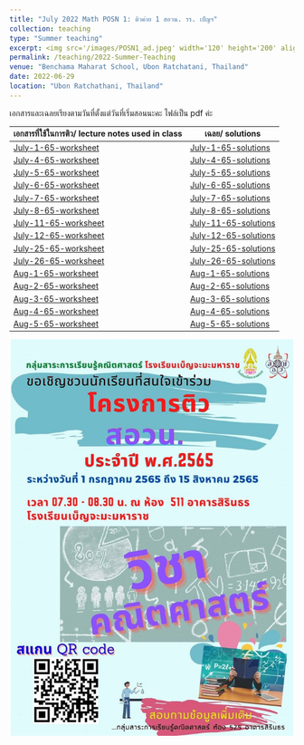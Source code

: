 ```yaml
---
title: "July 2022 Math POSN 1: ติวค่าย 1 สอวน. รร. เบ็ญฯ"
collection: teaching
type: "Summer teaching"
excerpt: <img src='/images/POSN1_ad.jpeg' width='120' height='200' align="right" hspace="20"> I'm very honored to be invited as a lecturer to help prepare high school students at Benchama Maharat School for the POSN 1 camp this year. (POSN 1 is the first regional round which leads towards the International Mathematical Olympiad.) Please visit this page to find the lecture notes and solutions I used in my teaching (Note-- Every lecture note is in Thai). โจทย์ปัญหาที่ใช้ในการสอนพร้อมทั้งเฉลยอยู่ในเพจนี้นะคะ สามารถคลิกเข้าไปโหลดได้เลยค่ะ ขอขอบคุณทางหมวดคณิตศาสตร์โรงเรียนเบ็ญจะมะมหาราชที่เชิญมาให้ความรู้กับน้องๆค่ะ
permalink: /teaching/2022-Summer-Teaching
venue: "Benchama Maharat School, Ubon Ratchatani, Thailand"
date: 2022-06-29
location: "Ubon Ratchathani, Thailand"
---
```


เอกสารและเฉลยเรียงตามวันที่ตั้งแต่วันที่เริ่มสอนนะคะ ไฟล์เป็น pdf ค่ะ 



|เอกสารที่ใช้ในการติว/ lecture notes used in class | เฉลย/ solutions |
| ---------------------- | ---------------------- |
| [July-1-65-worksheet](http://ploynawapan.github.io/files/POSN_07_01_22.pdf)  | [July-1-65-solutions](http://ploynawapan.github.io/files/Sol_POSN_07_01_22.pdf) |
| [July-4-65-worksheet](http://ploynawapan.github.io/files/POSN_07_04_22.pdf)  | [July-4-65-solutions](http://ploynawapan.github.io/files/Sol_POSN_07_04_22.pdf) |
| [July-5-65-worksheet](http://ploynawapan.github.io/files/POSN_07_05_22.pdf)| [July-5-65-solutions](http://ploynawapan.github.io/files/Sol_POSN_07_05_22.pdf)|
| [July-6-65-worksheet](http://ploynawapan.github.io/files/POSN_07_06_22.pdf)| [July-6-65-solutions](http://ploynawapan.github.io/files/Sol_POSN_07_06_22.pdf) |
| [July-7-65-worksheet](http://ploynawapan.github.io/files/POSN_07_07_22.pdf)| [July-7-65-solutions](http://ploynawapan.github.io/files/Sol_POSN_07_07_22.pdf)|
| [July-8-65-worksheet](http://ploynawapan.github.io/files/POSN_07_08_22.pdf)|[July-8-65-solutions](http://ploynawapan.github.io/files/Sol_POSN_07_08_22.pdf) |
| [July-11-65-worksheet](http://ploynawapan.github.io/files/POSN_07_11_22.pdf)| [July-11-65-solutions](http://ploynawapan.github.io/files/Sol_POSN_07_11_22.pdf)|
| [July-12-65-worksheet](http://ploynawapan.github.io/files/POSN_07_12_22.pdf)| [July-12-65-solutions](http://ploynawapan.github.io/files/Sol_POSN_07_12_22.pdf) |
| [July-25-65-worksheet](http://ploynawapan.github.io/files/POSN_07_25_22.pdf)| [July-25-65-solutions](http://ploynawapan.github.io/files/Sol_POSN_07_25_22.pdf)|
| [July-26-65-worksheet](http://ploynawapan.github.io/files/POSN_07_26_22.pdf)| [July-26-65-solutions](http://ploynawapan.github.io/files/Sol_POSN_07_26_22.pdf)|
| [Aug-1-65-worksheet](http://ploynawapan.github.io/files/POSN_08_01_22.pdf)| [Aug-1-65-solutions](http://ploynawapan.github.io/files/Sol_POSN_08_01_22.pdf)|
| [Aug-2-65-worksheet](http://ploynawapan.github.io/files/POSN_08_02_22.pdf)| [Aug-2-65-solutions](http://ploynawapan.github.io/files/Sol_POSN_08_02_22.pdf)|
| [Aug-3-65-worksheet](http://ploynawapan.github.io/files/POSN_08_03_22.pdf)| [Aug-3-65-solutions](http://ploynawapan.github.io/files/Sol_POSN_08_03_22.pdf)|
| [Aug-4-65-worksheet](http://ploynawapan.github.io/files/POSN_08_04_22.pdf)| [Aug-4-65-solutions](http://ploynawapan.github.io/files/Sol_POSN_08_04_22.pdf)|
| [Aug-5-65-worksheet](http://ploynawapan.github.io/files/POSN_08_05_22.pdf)| [Aug-5-65-solutions](http://ploynawapan.github.io/files/Sol_POSN_08_05_22.pdf)|


<p align="center">
  <img src="/images/POSN1_ad.jpeg" width='500' height='700'>
</p>


